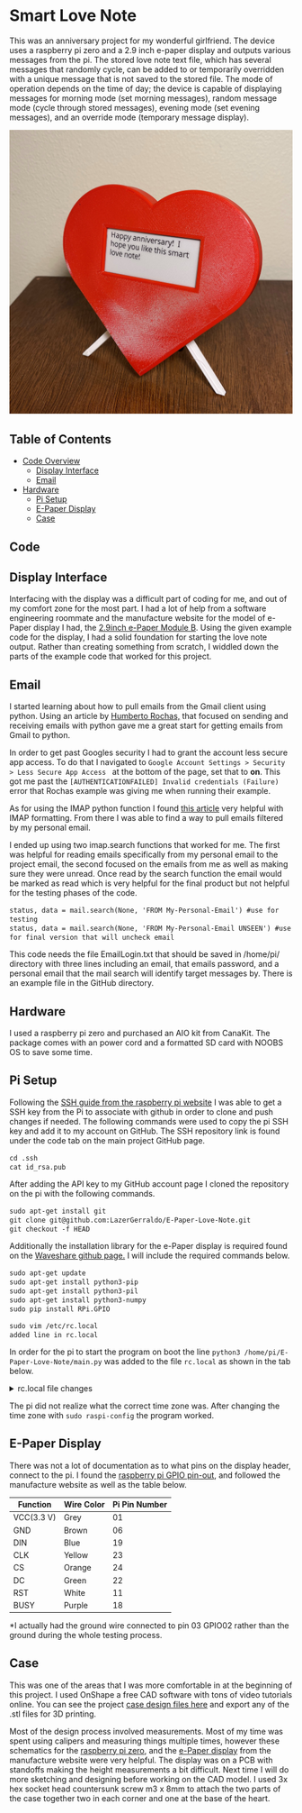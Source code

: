 # Smart Love Note 

This was an anniversary project for my wonderful girlfriend. The device uses a raspberry pi zero and a 2.9 inch e-paper display and outputs various messages from the pi. The stored love note text file, which has several messages that randomly cycle, can be added to or temporarily overridden with a unique message that is not saved to the stored file. The mode of operation depends on the time of day; the device is capable of displaying messages for morning mode (set morning messages), random message mode (cycle through stored messages), evening mode (set evening messages), and an override mode (temporary message display).

![heart shape with electronic hardware](https://raw.githubusercontent.com/LazerGerraldo/E-Paper-Love-Note/main/miscMedia/FinishedProductBlank.jpg)

## Table of Contents
- [Code Overview](#Code)
    - [Display Interface](#Display-Interface)
    - [Email](#Email)
- [Hardware](#E-Paper-Display)
    - [Pi Setup](#Pi-Setup)
    - [E-Paper Display](#E-Paper-Display)
    - [Case](#Case)

## Code 

## Display Interface
Interfacing with the display was a difficult part of coding for me, and out of my comfort zone for the most part. I had a lot of help from a software engineering roommate and the manufacture website for the model of e-Paper display I had, the [2.9inch e-Paper Module B](https://www.waveshare.com/wiki/2.9inch_e-Paper_Module_(B)). Using the given example code for the display, I had a solid foundation for starting the love note output. Rather than creating something from scratch, I widdled down the parts of the example code that worked for this project.

## Email   
I started learning about how to pull emails from the Gmail client using python.
Using an article by [Humberto Rochas,](https://humberto.io/blog/sending-and-receiving-emails-with-python/) that focused on sending and receiving emails with python gave me a great start for getting emails from Gmail to python. 

In order to get past Googles security I had to grant the account less secure app access. To do that I navigated to 
````Google Account Settings > Security > Less Secure App Access ```` at the bottom of the page, set that to __on__. This got me past the ````[AUTHENTICATIONFAILED] Invalid credentials (Failure)```` error that Rochas example was giving me when running their example. 

As for using the IMAP python function I found [this article](https://github.com/ikvk/imap_tools) very helpful with IMAP formatting. From there I was able to find a way to pull emails filtered by my personal email.

I ended up using two imap.search functions that worked for me. The first was helpful for reading emails specifically from my personal email to the project email, the second focused on the emails from me as well as making sure they were unread. Once read by the search function the email would be marked as read which is very helpful for the final product but not helpful for the testing phases of the code. 

````
status, data = mail.search(None, 'FROM My-Personal-Email') #use for testing
status, data = mail.search(None, 'FROM My-Personal-Email UNSEEN') #use for final version that will uncheck email
````
This code needs the file EmailLogin.txt that should be saved in /home/pi/ directory with three lines including an email, that emails password, and a personal email that the mail search will identify target messages by. There is an example file in the GitHub directory.

## Hardware

I used a raspberry pi zero and purchased an AIO kit from CanaKit. The package comes with an power cord and a formatted SD card with NOOBS OS to save some time. 

## Pi Setup
Following the [SSH guide from the raspberry pi website](https://www.raspberrypi.org/documentation/remote-access/ssh/passwordless.md) I was able to get a SSH key from the Pi to associate with github in order to clone and push changes if needed. The following commands were used to copy the pi SSH key and add it to my account on GitHub. The SSH repository link is found under the code tab on the main project GitHub page.
````
cd .ssh
cat id_rsa.pub
````

After adding the API key to my GitHub account page I cloned the repository on the pi with the following commands.

````
sudo apt-get install git
git clone git@github.com:LazerGerraldo/E-Paper-Love-Note.git
git checkout -f HEAD
````
Additionally the installation library for the e-Paper display is required found on the [Waveshare github page.](https://github.com/waveshare/e-Paper) I will include the required commands below.

````
sudo apt-get update
sudo apt-get install python3-pip
sudo apt-get install python3-pil
sudo apt-get install python3-numpy
sudo pip install RPi.GPIO
````
````
sudo vim /etc/rc.local
added line in rc.local
````
In order for the pi to start the program on boot the line `python3 /home/pi/E-Paper-Love-Note/main.py` was added to the file `rc.local` as shown in the tab below.

<details>
  <summary>rc.local file changes</summary>
    
    #!/bin/sh -e
    #
    # rc.local
    #
    # This script is executed at the end of each multiuser runlevel.
    # Make sure that the script will "exit 0" on success or any other
    # value on error.
    #
    # In order to enable or disable this script just change the execution
    # bits.
    #
    # By default this script does nothing.
    # Print the IP address
    _IP=$(hostname -I) || true
    if [ "$_IP" ]; then
      printf "My IP address is %s\n" "$_IP"
    fi
    python3 /home/pi/E-Paper-Love-Note/main.py
    exit 0
</details>

The pi did not realize what the correct time zone was. After changing the time zone with `sudo raspi-config` the program worked.

## E-Paper Display 
There was not a lot of documentation as to what pins on the display header, connect to the pi. I found the [raspberry pi GPIO pin-out](https://github.com/LazerGerraldo/E-Paper-Love-Note/blob/main/miscMedia/gpio.png?raw=true), and followed the manufacture website as well as the table below.


| Function   | Wire Color | Pi Pin Number |
|------------|--------------------|---------------|
| VCC(3.3 V) |  Grey              |       01      |
| GND        |  Brown             |       06      |
| DIN        |  Blue              |       19      |
| CLK        |  Yellow            |       23      |
| CS         |  Orange            |       24      |
| DC         |  Green             |       22      |
| RST        |  White             |       11      |
| BUSY       |  Purple            |       18      |

*I actually had the ground wire connected to pin 03 GPIO02 rather than the ground during the whole testing process.

## Case

This was one of the areas that I was more comfortable in at the beginning of this project. I used OnShape a free CAD software with tons of video tutorials online. You can see the project [case design files here](https://cad.onshape.com/documents/de2a48e93b168b76a3072b45/w/6d8c1324762ceb9f50b6db77/e/b73ae14c0cc5d6f088d5bd19) and export any of the .stl files for 3D printing.

Most of the design process involved measurements. Most of my time was spent using calipers and measuring things multiple times, however these schematics for the [raspberry pi zero](https://i.stack.imgur.com/LHeqV.png), and the [e-Paper display](https://www.waveshare.com/img/devkit/LCD/2.9inch-e-Paper-Module/2.9inch-e-Paper-Module-size.jpg) from the manufacture website were very helpful. The display was on a PCB with standoffs making the height measurements a bit difficult. Next time I will do more sketching and designing before working on the CAD model. I used 3x hex socket head countersunk screw m3 x 8mm to attach the two parts of the case together two in each corner and one at the base of the heart.